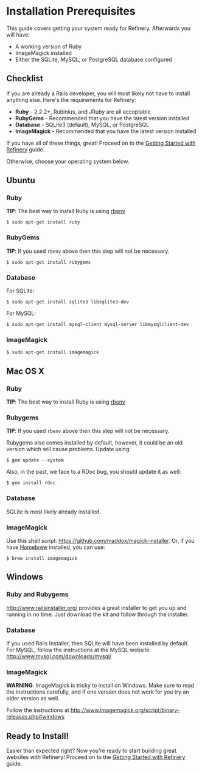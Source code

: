 # Installation Prerequisites

This guide covers getting your system ready for Refinery. Afterwards you will have:

* A working version of Ruby
* ImageMagick installed
* Either the SQLite, MySQL, or PostgreSQL database configured

## Checklist

If you are already a Rails developer, you will most likely not have to install anything else. Here's the requirements for Refinery:

* __Ruby__ - 2.2.2+, Rubinius, and JRuby are all acceptable
* __RubyGems__ - Recommended that you have the latest version installed
* __Database__ - SQLite3 (default), MySQL, or PostgreSQL
* __ImageMagick__ - Recommended that you have the latest version installed

If you have all of these things, great! Proceed on to the [Getting Started with Refinery](https://www.refinerycms.com/guides/getting-started/) guide.

Otherwise, choose your operating system below.

## Ubuntu

### Ruby

__TIP__: The best way to install Ruby is using [rbenv](https://github.com/rbenv/rbenv)

```shell
$ sudo apt-get install ruby
```

### RubyGems

__TIP__: If you used `rbenv` above then this step will not be necessary.

```shell
$ sudo apt-get install rubygems
```

### Database

For SQLite:

```shell
$ sudo apt-get install sqlite3 libsqlite3-dev
```

For MySQL:

```shell
$ sudo apt-get install mysql-client mysql-server libmysqlclient-dev
```

### ImageMagick

```shell
$ sudo apt-get install imagemagick
```

## Mac OS X

### Ruby

__TIP__: The best way to install Ruby is using [rbenv](https://github.com/rbenv/rbenv)

### Rubygems

__TIP__: If you used `rbenv` above then this step will not be necessary.

Rubygems also comes installed by default, however, it could be an old version which will cause problems. Update using:

```shell
$ gem update --system
```

Also, in the past, we face to a RDoc bug, you should update it as well:

```shell
$ gem install rdoc
```

### Database

SQLite is most likely already installed.

### ImageMagick

Use this shell script: <https://github.com/maddox/magick-installer>. Or, if you have [Homebrew](http://mxcl.github.io/homebrew/) installed, you can use:

```shell
$ brew install imagemagick
```

## Windows

### Ruby and Rubygems

<http://www.railsinstaller.org/> provides a great installer to get you up and running in no time. Just download the kit and follow through the installer.

### Database

If you used Rails Installer, then SQLite will have been installed by default. For MySQL, follow the instructions at the MySQL website: <http://www.mysql.com/downloads/mysql/>

### ImageMagick

__WARNING__: ImageMagick is tricky to install on Windows. Make sure to read the instructions carefully, and if one version does not work for you try an older version as well.

Follow the instructions at <http://www.imagemagick.org/script/binary-releases.php#windows>

## Ready to Install!

Easier than expected right? Now you're ready to start building great websites with Refinery! Proceed on to the [Getting Started with Refinery](https://www.refinerycms.com/guides/getting-started/) guide.
